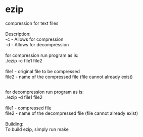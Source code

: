 # ezip
compression for text files <br /> 
<br /> 
Description: <br /> 
-c - Allows for compression <br /> 
-d - Allows for decompression <br /> 
<br /> 
for compression run program as is: <br /> 
	./ezip -c file1 file2 <br /> 
<br /> 
file1 - original file to be compressed <br /> 
file2 - name of the compressed file (file cannot already exist) <br /> 

<br /> 
for decompression run program as is: <br /> 
	./ezip -d file1 file2 <br /> 
<br /> 
file1 - compressed file <br /> 
file2 - name of the decompressed file (file cannot already exist) <br /> 
<br /> 
Building: <br /> 
To build ezip, simply run make <br /> 
<br /> 



